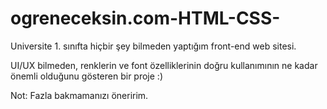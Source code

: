 # ogreneceksin.com-HTML-CSS-
Universite 1. sınıfta hiçbir şey bilmeden yaptığım front-end web sitesi. 

UI/UX bilmeden, renklerin ve font özelliklerinin doğru kullanımının ne kadar önemli olduğunu gösteren bir proje :)

Not: Fazla bakmamanızı öneririm.
